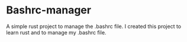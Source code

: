# Bashrc-manager

A simple rust project to manage the .bashrc file. I created this project to learn rust and to manage my .bashrc file.


